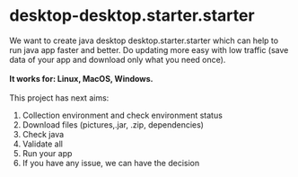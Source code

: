 # desktop-desktop.starter.starter
We want to create java desktop desktop.starter.starter which can help to run java app faster and better. Do updating more easy with low traffic (save data of your app and download only what you need once). 
<br><br>
<b>It works for: Linux, MacOS, Windows.</b>
<br><br>
This project has next aims:
<ol>
    <li>Collection environment and check environment status </li>
    <li>Download files (pictures,.jar, .zip, dependencies) </li>
    <li>Check java </li>
    <li>Validate all </li>
    <li>Run your app </li>
    <li>If you have any issue, we can have the decision</li>
</ol>